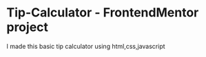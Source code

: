 # Tip-Calculator - FrontendMentor project

I made this basic tip calculator using html,css,javascript



